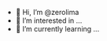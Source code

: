 - 👋 Hi, I’m @zerolima
- 👀 I’m interested in ...
- 🌱 I’m currently learning ...


<!---
zerolima/zerolima is a ✨ special ✨ repository because its `README.md` (this file) appears on your GitHub profile.
You can click the Preview link to take a look at your changes.
--->

